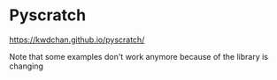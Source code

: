 # Pyscratch

https://kwdchan.github.io/pyscratch/

Note that some examples don't work anymore because of the library is changing 